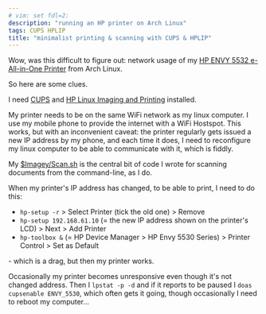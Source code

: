 ```yaml
---
# vim: set fdl=2:
description: "running an HP printer on Arch Linux"
tags: CUPS HPLIP
title: "minimalist printing & scanning with CUPS & HPLIP"
---
```


Wow, was this difficult to figure out: network usage of my [HP ENVY 5532 e-All-in-One Printer](http://support.hp.com/gb-en/product/HP-ENVY-5530-e-All-in-One-Printer-series/5304881/model/5373124) from Arch Linux.

So here are some clues.

I need [CUPS](https://en.wikipedia.org/wiki/CUPS) and [HP Linux Imaging and Printing](https://en.wikipedia.org/wiki/HP_Linux_Imaging_and_Printing) installed.

My printer needs to be on the same WiFi network as my linux computer. I use my mobile phone to provide the internet with a WiFi Hostspot. This works, but with an inconvenient caveat: the printer regularly gets issued a new IP address by my phone, and each time it does, I need to reconfigure my linux computer to be able to communicate with it, which is fiddly.

My [$Imagey/Scan.sh](https://github.com/harriott/OS-ArchBuilds/blob/master/jo/Bash/Imagey/Scan.sh) is the central bit of code I wrote for scanning documents from the command-line, as I do.

When my printer's IP address has changed, to be able to print, I need to do this:

- `hp-setup -r` > Select Printer (tick the old one) > Remove
- `hp-setup 192.168.61.10` (= the new IP address shown on the printer's LCD) > Next > Add Printer
- `hp-toolbox &` (= HP Device Manager > HP Envy 5530 Series) > Printer Control > Set as Default

\- which is a drag, but then my printer works.

Occasionally my printer becomes unresponsive even though it's not changed address. Then I `lpstat -p -d` and if it reports to be paused I `doas cupsenable ENVY_5530`, which often gets it going, though occasionally I need to reboot my computer...

